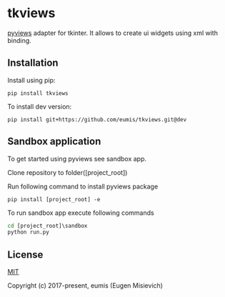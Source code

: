 # tkviews

[pyviews](https://github.com/eumis/pyviews) adapter for tkinter. It allows to create ui widgets using xml with binding.

## Installation

Install using pip:

`pip install tkviews`

To install dev version:

`pip install git+https://github.com/eumis/tkviews.git@dev`

## Sandbox application

To get started using pyviews see sandbox app.

Clone repository to folder([project_root])

Run following command to install pyviews package

`pip install [project_root] -e`

To run sandbox app execute following commands

```cmd
cd [project_root]\sandbox
python run.py
```

## License

[MIT](http://opensource.org/licenses/MIT)

Copyright (c) 2017-present, eumis (Eugen Misievich)